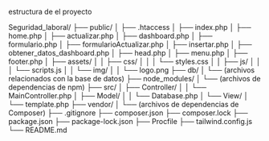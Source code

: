 estructura de el proyecto

Seguridad_laboral/
├── public/
│   ├── .htaccess
│   ├── index.php
│   ├── home.php
│   ├── actualizar.php
│   ├── dashboard.php
│   ├── formulario.php
│   ├── formularioActualizar.php
│   ├── insertar.php
│   ├── obtener_datos_dashboard.php
│   ├── head.php
│   ├── menu.php
│   ├── footer.php
│   ├── assets/
│   │   ├── css/
│   │   │   └── styles.css
│   │   ├── js/
│   │   │   └── scripts.js
│   │   └── img/
│   │       └── logo.png
├── db/
│   └── (archivos relacionados con la base de datos)
├── node_modules/
│   └── (archivos de dependencias de npm)
├── src/
│   ├── Controller/
│   │   └── MainController.php
│   ├── Model/
│   │   └── Database.php
│   └── View/
│       └── template.php
├── vendor/
│   └── (archivos de dependencias de Composer)
├── .gitignore
├── composer.json
├── composer.lock
├── package.json
├── package-lock.json
├── Procfile
├── tailwind.config.js
└── README.md